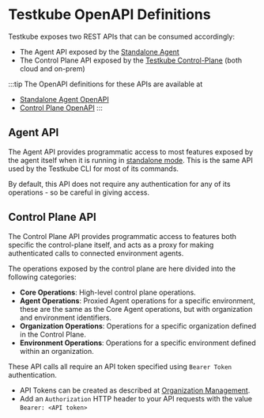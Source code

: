# Testkube OpenAPI Definitions

Testkube exposes two REST APIs that can be consumed accordingly:

- The Agent API exposed by the [Standalone Agent](/articles/install/standalone-agent)
- The Control Plane API exposed by the [Testkube Control-Plane](/articles/install/overview) (both cloud and on-prem)

:::tip
The OpenAPI definitions for these APIs are available at
- [Standalone Agent OpenAPI](/openapi/testkube-agent-openapi.yaml)
- [Control Plane OpenAPI](/openapi/testkube-control-plane-openapi.yaml)
:::

## Agent API

The Agent API provides programmatic access to most features exposed
by the agent itself when it is running in [standalone mode](/articles/install/standalone-agent). This is the same API used by 
the Testkube CLI for most of its commands. 

By default, this API does not require any authentication for any of its operations - so be careful in giving access.

## Control Plane API

The Control Plane API provides programmatic access 
to features both specific the control-plane itself, and acts as a proxy for making
authenticated calls to connected environment agents. 

The operations exposed by the control plane are here divided into the following categories:

- **Core Operations**: High-level control plane operations. 
- **Agent Operations**: Proxied Agent operations for a specific environment, these are the same as the Core Agent operations, 
  but with organization and environment identifiers.
- **Organization Operations**: Operations for a specific organization defined in the Control Plane.
- **Environment Operations**: Operations for a specific environment defined within an organization.

These API calls all require an API token specified using `Bearer Token` authentication. 
- API Tokens can be created as described at [Organization Management](../testkube-pro/articles/api-token-management).
- Add an `Authorization` HTTP header to your API requests with the value `Bearer: <API token>`
